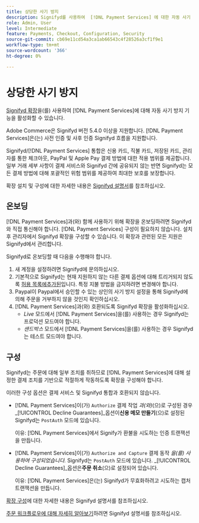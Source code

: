 ```yaml
---
title: 상당한 사기 방지
description: Signifyd를 사용하여  [!DNL Payment Services] 에 대한 자동 사기 방지 기능을 활성화합니다.
role: Admin, User
level: Intermediate
feature: Payments, Checkout, Configuration, Security
source-git-commit: cb69e11cd54a3ca1ab66543c4f28526a3cf1f9e1
workflow-type: tm+mt
source-wordcount: '366'
ht-degree: 0%

---
```


# 상당한 사기 방지

[Signifyd 확장](https://commercemarketplace.adobe.com/signifyd-module-connect.html)을(를) 사용하여 [!DNL Payment Services]에 대해 자동 사기 방지 기능을 활성화할 수 있습니다.

Adobe Commerce은 Signifyd 버전 5.4.0 이상을 지원합니다. [!DNL Payment Services]은(는) 사전 인증 및 사후 인증 Signifyd 흐름을 지원합니다.

Signifyd/[!DNL Payment Services] 통합은 신용 카드, 직불 카드, 저장된 카드, 관리자를 통한 체크아웃, PayPal 및 Apple Pay 결제 방법에 대한 적용 범위를 제공합니다. 일부 거래 세부 사항이 결제 서비스와 Signifyd 간에 공유되지 않는 반면 Signifyd는 모든 결제 방법에 대해 포괄적인 위험 범위를 제공하여 최대한 보호를 보장합니다.

확장 설치 및 구성에 대한 자세한 내용은 [Signifyd 설명서](https://community.signifyd.com/support/s/article/magento-2-extension-install-guide?language=en_US#downloadandinstallingmagento2extension)를 참조하십시오.

## 온보딩

[!DNL Payment Services]과(와) 함께 사용하기 위해 확장을 온보딩하려면 Signifyd와 직접 통신해야 합니다. [!DNL Payment Services] 구성이 필요하지 않습니다. 설치 후 관리자에서 Signifyd 확장을 구성할 수 있습니다. 이 확장과 관련된 모든 지원은 Signifyd에서 관리합니다.

Signifyd로 온보딩할 때 다음을 수행해야 합니다.

1. 새 계정을 설정하려면 Signifyd에 문의하십시오.
1. 기본적으로 Signifyd는 현재 지원하지 않는 다른 결제 옵션에 대해 트리거되지 않도록 [허용 목록에추가된](https://github.com/signifyd/magento2/blob/main/docs/RESTRICT-PAYMENTS.md)입니다. 특정 지불 방법을 금지하려면 변경해야 합니다.
1. Paypal이 Paypal에서 승인할 수 있는 상인의 사기 방지 설정을 통해 Signifyd에 의해 주문을 거부하지 않을 것인지 확인하십시오.
1. [!DNL Payment Services]과(와) 호환되도록 Signifyd 확장을 활성화하십시오.
   * _Live_ 모드에서 [!DNL Payment Services]을(를) 사용하는 경우 Signifyd는 프로덕션 모드여야 합니다.
   * _샌드박스_ 모드에서 [!DNL Payment Services]을(를) 사용하는 경우 Signifyd는 테스트 모드여야 합니다.

## 구성

Signifyd는 주문에 대해 일부 조치를 취하므로 [!DNL Payment Services]에 대해 설정한 결제 조치를 기반으로 적절하게 작동하도록 확장을 구성해야 합니다.

이러한 구성 옵션은 결제 서비스 및 Signifyd 통합과 호환되지 않습니다.

* [!DNL Payment Services]이(가) `Authorize` 결제 작업 _과(와)_(으)로 구성된 경우 _[!UICONTROL Decline Guarantees]_옵션이&#x200B;**신용 메모 만들기**(으)로 설정된 Signifyd는 `PostAuth` 모드에 있습니다.

  이유: [!DNL Payment Services]에서 Signify가 환불을 시도하는 인증 트랜잭션을 만듭니다.


* [!DNL Payment Services]이(가) `Authorize and Capture` 결제 동작 _을(를) 사용하여 구성되었습니다._ Signifyd는 `PostAuth` 모드에 있습니다. _[!UICONTROL Decline Guarantees]_옵션은&#x200B;**주문 취소**(으)로 설정되어 있습니다.

  이유: [!DNL Payment Services]은(는) Signifyd가 무효화하려고 시도하는 캡처 트랜잭션을 만듭니다.


[확장 구성](https://community.signifyd.com/support/s/article/magento-2-extension-install-guide?language=en_US#configuringmagento2extension)에 대한 자세한 내용은 Signifyd 설명서를 참조하십시오.

[주문 워크플로우에 대해 자세히 알아보기](https://community.signifyd.com/support/s/article/magento-2-extension-install-guide?language=en_US#howmagento2works)하려면 Signifyd 설명서를 참조하십시오.
